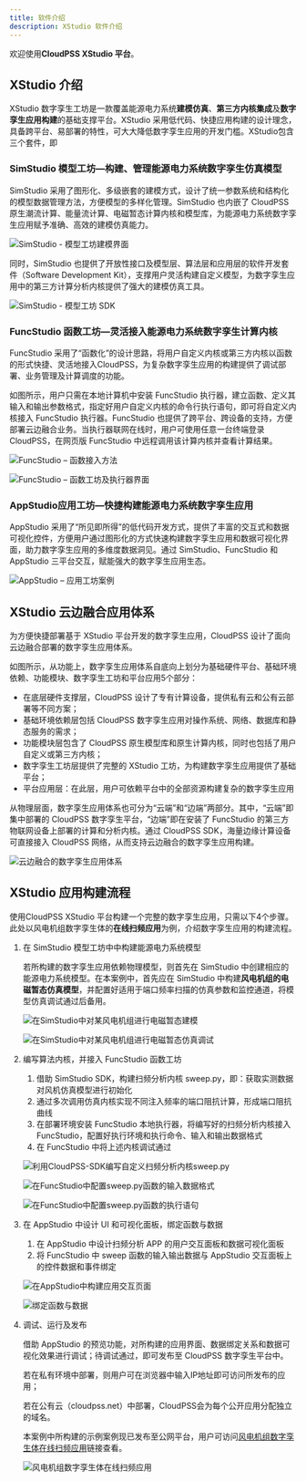 ```yaml
---
title: 软件介绍
description: XStudio 软件介绍
---
```


欢迎使用**CloudPSS XStudio 平台**。

## XStudio 介绍

XStudio 数字孪生工坊是一款覆盖能源电力系统**建模仿真**、**第三方内核集成**及**数字孪生应用构建**的基础支撑平台。XStudio 采用低代码、快捷应用构建的设计理念，具备跨平台、易部署的特性，可大大降低数字孪生应用的开发门槛。XStudio包含三个套件，即


### SimStudio 模型工坊—构建、管理能源电力系统数字孪生仿真模型

SimStudio 采用了图形化、多级嵌套的建模方式，设计了统一参数系统和结构化的模型数据管理方法，方便模型的多样化管理。SimStudio 也内嵌了 CloudPSS 原生潮流计算、能量流计算、电磁暂态计算内核和模型库，为能源电力系统数字孪生应用赋予准确、高效的建模仿真能力。

![SimStudio - 模型工坊建模界面](./image-1.png )

同时，SimStudio 也提供了开放性接口及模型层、算法层和应用层的软件开发套件（Software Development Kit），支撑用户灵活构建自定义模型，为数字孪生应用中的第三方计算分析内核提供了强大的建模仿真工具。

![SimStudio - 模型工坊 SDK](./image-2.png )


### FuncStudio 函数工坊—灵活接入能源电力系统数字孪生计算内核

FuncStudio 采用了“函数化”的设计思路，将用户自定义内核或第三方内核以函数的形式快捷、灵活地接入CloudPSS，为复杂数字孪生应用的构建提供了调试部署、业务管理及计算调度的功能。

如图所示，用户只需在本地计算机中安装 FuncStudio 执行器，建立函数、定义其输入和输出参数格式，指定好用户自定义内核的命令行执行语句，即可将自定义内核接入 FuncStudio 执行器。FuncStudio 也提供了跨平台、跨设备的支持，方便部署云边融合业务。当执行器联网在线时，用户可使用任意一台终端登录 CloudPSS，在网页版 FuncStudio 中远程调用该计算内核并查看计算结果。

![FuncStudio – 函数接入方法](./image-3.png )

![FuncStudio – 函数工坊及执行器界面](./image-4.png )


### AppStudio应用工坊—快捷构建能源电力系统数字孪生应用

AppStudio 采用了“所见即所得”的低代码开发方式，提供了丰富的交互式和数据可视化控件，方便用户通过图形化的方式快速构建数字孪生应用和数据可视化界面，助力数字孪生应用的多维度数据洞见。通过 SimStudio、FuncStudio 和 AppStudio 三平台交互，赋能强大的数字孪生应用生态。

![AppStudio – 应用工坊案例](./image-5.png )

## XStudio 云边融合应用体系

为方便快捷部署基于 XStudio 平台开发的数字孪生应用，CloudPSS 设计了面向云边融合部署的数字孪生应用体系。

如图所示，从功能上，数字孪生应用体系自底向上划分为基础硬件平台、基础环境依赖、功能模块、数字孪生工坊和平台应用5个部分：

+ 在底层硬件支撑层，CloudPSS 设计了专有计算设备，提供私有云和公有云部署等不同方案；
+ 基础环境依赖层包括 CloudPSS 数字孪生应用对操作系统、网络、数据库和静态服务的需求；
+ 功能模块层包含了 CloudPSS 原生模型库和原生计算内核，同时也包括了用户自定义或第三方内核；
+ 数字孪生工坊层提供了完整的 XStudio 工坊，为构建数字孪生应用提供了基础平台；
+ 平台应用层：在此层，用户可依赖平台中的全部资源构建复杂的数字孪生应用

从物理层面，数字孪生应用体系也可分为“云端”和“边端”两部分。其中，“云端”即集中部署的 CloudPSS 数字孪生平台，“边端”即在安装了 FuncStudio 的第三方物联网设备上部署的计算和分析内核。通过 CloudPSS SDK，海量边缘计算设备可直接接入 CloudPSS 网络，从而支持云边融合的数字孪生应用构建。

![云边融合的数字孪生应用体系](./image-6.png )

## XStudio 应用构建流程

使用CloudPSS XStudio 平台构建一个完整的数字孪生应用，只需以下4个步骤。此处以风电机组数字孪生体的**在线扫频应用**为例，介绍数字孪生应用的构建流程。

1. 在 SimStudio 模型工坊中中构建能源电力系统模型
   
    若所构建的数字孪生应用依赖物理模型，则首先在 SimStudio 中创建相应的能源电力系统模型。在本案例中，首先应在 SimStudio 中构建**风电机组的电磁暂态仿真模型**，并配置好适用于端口频率扫描的仿真参数和监控通道，将模型仿真调试通过后备用。

    ![在SimStudio中对某风电机组进行电磁暂态建模](./在SimStudio中对某风电机组进行电磁暂态建模.png )


    ![在SimStudio中对某风电机组进行电磁暂态仿真调试](./在SimStudio中对某风电机组进行电磁暂态仿真调试.png )


2. 编写算法内核，并接入 FuncStudio 函数工坊

    1. 借助 SimStudio SDK，构建扫频分析内核 sweep.py，即：获取实测数据对风机仿真模型进行初始化
    2. 通过多次调用仿真内核实现不同注入频率的端口阻抗计算，形成端口阻抗曲线
    3. 在部署环境安装 FuncStudio 本地执行器，将编写好的扫频分析内核接入FuncStudio，配置好执行环境和执行命令、输入和输出数据格式
    4. 在 FuncStudio 中将上述内核调试通过
    
    ![利用CloudPSS-SDK编写自定义扫频分析内核sweep.py](./利用CloudPSS-SDK编写自定义扫频分析内核.png )

    ![在FuncStudio中配置sweep.py函数的输入数据格式](./在FuncStudio中配置函数的输入数据格式.png )

    ![在FuncStudio中配置sweep.py函数的执行语句](./在FuncStudio中配置函数的执行语句.png )


3. 在 AppStudio 中设计 UI 和可视化面板，绑定函数与数据
   
    1. 在 AppStudio 中设计扫频分析 APP 的用户交互面板和数据可视化面板
    2. 将 FuncStudio 中 sweep 函数的输入输出数据与 AppStudio 交互面板上的控件数据和事件绑定
   
    ![在AppStudio中构建应用交互页面](./在AppStudio中构建应用交互页面.png )

    ![绑定函数与数据](./绑定函数与数据.png )

4. 调试、运行及发布

    借助 AppStudio 的预览功能，对所构建的应用界面、数据绑定关系和数据可视化效果进行调试；待调试通过，即可发布至 CloudPSS 数字孪生平台中。

    若在私有环境中部署，则用户可在浏览器中输入IP地址即可访问所发布的应用；

    若在公有云（cloudpss.net）中部署，CloudPSS会为每个公开应用分配独立的域名。

    本案例中所构建的示例案例现已发布至公网平台，用户可访问[风电机组数字孪生体在线扫频应用](https://freqsweepanalyzer.pub.cloudpss.net/)链接查看。

    ![风电机组数字孪生体在线扫频应用](./风电机组数字孪生体在线扫频应用.png )

<!-- ## XStudio 典型案例

介绍使用 XStudio 平台构建的**绿电分析系统**和**解列计算系统**两个分别面向电力系统和综合能源系统的数字孪生应用。

import Tabs from '@theme/Tabs';
import TabItem from '@theme/TabItem';

<Tabs>
<TabItem value="js" label="解列计算系统">

基于 CloudPSS XStudio、潮流计算内核和电磁暂态仿真内核制作的[电网解列计算系统](https://systemsplitting.pub.cloudpss.net/)，用于生成安全、稳定的解列策略，并加以验证。解列计算系统包含以下3项功能：

1. 参数输入
   
    用于录入解列计算的对象和参数，即相关算例在 SimStudio 的工程名和解列算法参数。

2. 功能集合
   
    1. 解列策略生成

    基于贪心算法计算解列线路，生成解列策略；同时在 SimStudio 拓扑图上通过染色方式展示贪心算法解列过程。

    2. 静态稳定校验

    对解列后的各孤岛进行潮流计算；展示解列前后静态工作点节点电压的变化；最后展示解列前后静态工作点发电机功率的变化。

    3. 暂态稳定校验

    对系统解列瞬间进行电磁暂态仿真；展示解列前后发电机机端电压变化；最后展示解列前后发电机转子转速变化。

3. 结果汇总

    展示解列计算系统的输出结果，包括开断线路表、多馈入短路比表、孤岛功率情况表和平衡节点信息表。

    ![解列计算系统](./解列计算系统.png )

</TabItem>
<TabItem value="py" label="绿电分析系统">

借助数字孪生工坊套件，我们快速构建了面向综合能源系统的数字孪生应用——[XX 园区绿电分析系统](https://greenenergy.pub.cloudpss.net/)。

园区绿电分析系统基于 SimStudio 能量流计算内核和气象预测数据，分析某区域电网在一段时间内的发电及负荷利用情况。该系统主要包含1个500kV和5个220kV变电站，在其中1处220kV变电站下挂接了6处10kV开闭站及其负荷，另外4处220kV变电站下都接入了新能源电厂，主要新能源设备包括风机和光伏。现需通过仿真计算分析在未来2周内系统的负荷情况、气象条件以及新能源的发电利用情况。该系统主要包含**拓扑展示**、**负荷预测**、**气象设置**和**结果展示**4个模块。

1. 拓扑展示模块
   
    拓扑展示模块的左半部分主要用于显示在 SimStudio 中构建的系统数字孪生模型整体拓扑。在这里可以清晰看到系统结构和各区块间的连接关系，而模块的右半部分主要用于显示各区块内部的详细拓扑，在这里可以查看每个区块内的新能源电厂内部的风机、光伏以及相互之间的连接方式。

2. 负荷预测模块
   
    负荷预测模块包含一个函数（LoadPrediction），可以对不同负荷工况模式下区块4所挂接负荷的负荷曲线以及平均负荷进行预测，主要的负荷工况模式包括低负荷、正常负荷以及高负荷三种模式。

3. 气象设置模块
   
    在气象设置模块包含3个函数（sunVarList，windVarList和WeatherPrediction），可对未来2周内每天的气象数据进行设置，从而预设每天的平均温度以及光照和风速曲线，其中可设置的气象参数包括天气条件（晴、多云、雨、雪）和风速等级。该部分数据也可通过接入气象预测数据自动配置。

4. 结果展示模块
   
    结果展示模块包含1个函数（ResultView），其读取前面所设置的负荷以及气象条件，基于SimStudio能量流计算内核，对未来2周的系统运行情况进行仿真，并利用仿真结果计算新能源发电量、新能源利用率以及二氧化碳减排量等关键指标

    ![XX园区绿电分析系统](./XX园区绿电分析系统.png )

</TabItem>
</Tabs> -->